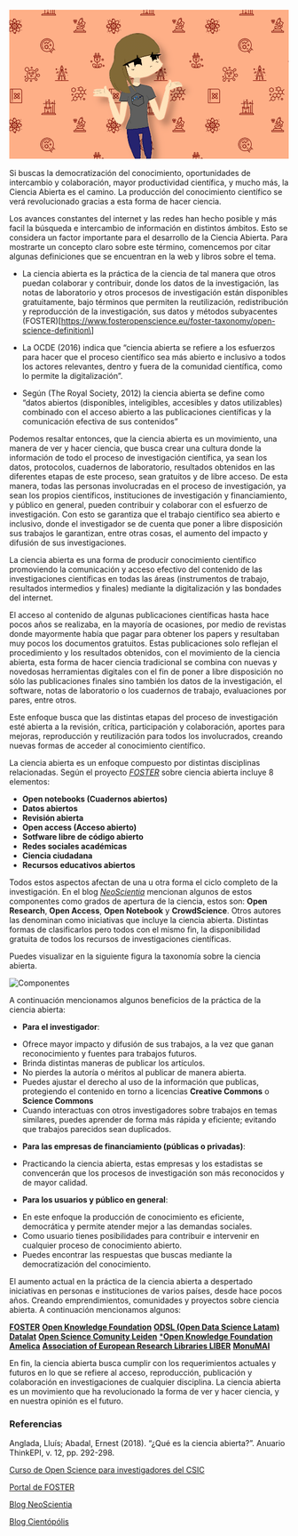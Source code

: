 <!--
.. title: ¿Qué es la ciencia abierta?
.. slug: que-es-la-ciencia-abierta
.. date: 2019-04-08
.. author: Yurely Camacho
.. tags: open science
.. category: open science
.. link: 
.. description: 
.. type: text
-->

<!-- # ¿Qué es la ciencia abierta? -->

![header](../../../images/blog/que-es-la-ciencia-abierta/header.png)

Si buscas la democratización del conocimiento, oportunidades de
intercambio y colaboración, mayor productividad científica, y mucho
más, la Ciencia Abierta es el camino. La producción del
conocimiento científico se verá revolucionado gracias a esta forma
de hacer ciencia.

<!-- TEASER_END -->

Los avances constantes del internet y las redes han hecho posible y
más facil la búsqueda e intercambio de información en distintos
ámbitos. Esto se considera un factor importante para el desarrollo de
la Ciencia Abierta. Para mostrarte un concepto claro sobre este
término, comencemos por citar algunas definiciones que se encuentran
en la web y libros sobre el tema.

- La ciencia abierta es la práctica de la ciencia de tal manera que
  otros puedan colaborar y contribuir, donde los datos de la
  investigación, las notas de laboratorio y otros procesos de
  investigación están disponibles gratuitamente, bajo términos que
  permiten la reutilización, redistribución y reproducción de la
  investigación, sus datos y métodos subyacentes
  (FOSTER)\[https://www.fosteropenscience.eu/foster-taxonomy/open-science-definition\]

- La OCDE (2016) indica que “ciencia abierta se refiere a los esfuerzos
  para hacer que el proceso científico sea más abierto e inclusivo a
  todos los actores relevantes, dentro y fuera de la comunidad
  científica, como lo permite la digitalización”.

- Según (The Royal Society, 2012) la ciencia abierta se define como
  “datos abiertos (disponibles, inteligibles, accesibles y datos
  utilizables) combinado con el acceso abierto a las publicaciones
  científicas y la comunicación efectiva de sus contenidos”

Podemos resaltar entonces, que la ciencia abierta es un movimiento, una
manera de ver y hacer ciencia, que busca crear una cultura donde la
información de todo el proceso de investigación científica, ya sean
los datos, protocolos, cuadernos de laboratorio, resultados obtenidos
en las diferentes etapas de este proceso, sean gratuitos y de libre
acceso. De esta manera, todas las personas involucradas en el proceso
de investigación, ya sean los propios científicos, instituciones de
investigación y financiamiento, y público en general, pueden
contribuir y colaborar con el esfuerzo de investigación. Con esto se
garantiza que el trabajo científico sea abierto e inclusivo, donde el
investigador se de cuenta que poner a libre disposición sus trabajos
le garantizan, entre otras cosas, el aumento del impacto y difusión de
sus investigaciones.

La ciencia abierta es una forma de producir conocimiento científico
promoviendo la comunicación y acceso efectivo del contenido de las
investigaciones científicas en todas las áreas (instrumentos de
trabajo, resultados intermedios y finales) mediante la digitalización
y las bondades del internet.

El acceso al contenido de algunas publicaciones científicas hasta hace
pocos años se realizaba, en la mayoría de ocasiones, por medio de
revistas donde mayormente había que pagar para obtener los papers y
resultaban muy pocos los documentos gratuitos. Estas publicaciones
solo reflejan el procedimiento y los resultados obtenidos, con el
movimiento de la ciencia abierta, esta forma de hacer ciencia
tradicional se combina con nuevas y novedosas herramientas digitales
con el fin de poner a libre disposición no sólo las publicaciones
finales sino también los datos de la investigación, el software, notas
de laboratorio o los cuadernos de trabajo, evaluaciones por pares, entre
otros.

Este enfoque busca que las distintas etapas del proceso de
investigación esté abierta a la revisión, crítica, participación y
colaboración, aportes para mejoras, reproducción y reutilización para
todos los involucrados, creando nuevas formas de acceder al
conocimiento científico.

La ciencia abierta es un enfoque compuesto por distintas disciplinas
relacionadas. Según el proyecto
[*FOSTER*](https://www.fosteropenscience.eu/) sobre ciencia abierta
incluye 8 elementos:

- **Open notebooks (Cuadernos abiertos)**
- **Datos abiertos**
- **Revisión abierta**
- **Open access (Acceso abierto)**
- **Sotfware libre de código abierto**
- **Redes sociales académicas**
- **Ciencia ciudadana**
- **Recursos educativos abiertos**

Todos estos aspectos afectan de una u otra forma el ciclo completo de
la investigación. En el blog [*NeoScientia*](https://neoscientia.com/ciencia-abierta/) mencionan
algunos de estos componentes como grados de apertura de la ciencia,
estos son: **Open Research**, **Open Access**, **Open Notebook** y
**CrowdScience**. Otros autores las denominan como iniciativas que
incluye la ciencia abierta. Distintas formas de clasificarlos pero
todos con el mismo fin, la disponibilidad gratuita de todos los
recursos de investigaciones científicas.

Puedes visualizar en la siguiente figura la taxonomía sobre la ciencia
abierta.

![Componentes](img/componentes.png)

A continuación mencionamos algunos beneficios de la práctica de la ciencia abierta:

- **Para el investigador**:

* Ofrece mayor impacto y difusión de sus trabajos, a la vez que ganan
  reconocimiento y fuentes para trabajos futuros.
* Brinda distintas maneras de publicar los artículos.
* No pierdes la autoría o méritos al publicar de manera abierta.
* Puedes ajustar el derecho al uso de la información que publicas,
  protegiendo el contenido en torno a licencias **Creative Commons** o
  **Science Commons**
* Cuando interactuas con otros investigadores sobre trabajos en temas
  similares, puedes aprender de forma más rápida y eficiente; evitando
  que trabajos parecidos sean duplicados.

- **Para las empresas de financiamiento (públicas o privadas)**:

* Practicando la ciencia abierta, estas empresas y los estadistas se
  convencerán que los procesos de investigación son más reconocidos y
  de mayor calidad.

- **Para los usuarios y público en general**:

* En este enfoque la producción de conocimiento es eficiente,
  democrática y permite atender mejor a las demandas
  sociales.
* Como usuario tienes posibilidades para contribuir e intervenir en
  cualquier proceso de conocimiento abierto.
* Puedes encontrar las respuestas que buscas mediante la
  democratización del conocimiento.

El aumento actual en la práctica de la ciencia abierta a despertado
iniciativas en personas e instituciones de varios países, desde hace
pocos años. Creando emprendimientos, comunidades y proyectos sobre
ciencia abierta. A continuación mencionamos algunos:

[**FOSTER**](https://www.fosteropenscience.eu/)
[**Open Knowledge Foundation**](https://okfn.org/)
[**ODSL (Open Data Science Latam)**](https://www.odsla.org/)
[**Datalat**](https://www.datalat.org/)
[**Open Science Comunity Leiden**](https://www.universiteitleiden.nl/open-science-community-leiden)
[\***Open Knowledge Foundation**](https://okfn.org/)
[**Amelica**](http://amelica.org/)
[**Association of European Research Libraries LIBER**](https://libereurope.eu/)
[**MonuMAI**](https://*monumai.ugr.es/proyecto)

En fin, la ciencia abierta busca cumplir con los requerimientos
actuales y futuros en lo que se refiere al acceso, reproducción,
publicación y colaboración en investigaciones de cualquier disciplina.
La ciencia abierta es un movimiento que ha revolucionado la forma de
ver y hacer ciencia, y en nuestra opinión es el futuro.

### Referencias

Anglada, Lluís; Abadal, Ernest (2018). “¿Qué es la ciencia abierta?”. Anuario ThinkEPI, v. 12, pp.
292-298.

[Curso de Open Science para investigadores del CSIC](https://digital.csic.es/bitstream/10261/171854/1/Curso_Open_science_2018_DIGITALCSIC.pdf)

[Portal de FOSTER](https://www.fosteropenscience.eu/)

[Blog NeoScientia](https://neoscientia.com/ciencia-abierta/)

[Blog Cientópólis](https://www.cientopolis.org/ciencia-abierta/)
